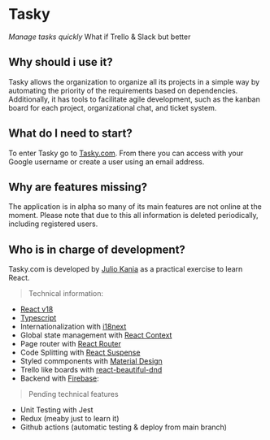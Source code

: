 # Tasky
*Manage tasks quickly*
What if Trello & Slack but better

## Why should i use it?
Tasky allows the organization to organize all its projects in a simple way by automating the priority of the requirements based on dependencies.
Additionally, it has tools to facilitate agile development, such as the kanban board for each project, organizational chat, and ticket system.

## What do I need to start?
To enter Tasky go to [Tasky.com](reactapptesting-4bfbb.web.app). From there you can access with your Google username or create a user using an email address.

## Why are features missing?
The application is in alpha so many of its main features are not online at the moment. Please note that due to this all information is deleted periodically, including registered users.

## Who is in charge of development?
Tasky.com is developed by [Julio Kania](linkedin.com/in/juliokania) as a practical exercise to learn React.

> Technical information:
- [React v18](https://reactjs.org/)
- [Typescript](https://www.typescriptlang.org/) 
- Internationalization with [i18next](https://www.i18next.com/)
- Global state management with [React Context](https://es.reactjs.org/docs/context.html)
- Page router with [React Router](https://v5.reactrouter.com/)
- Code Splitting with [React Suspense](https://17.reactjs.org/docs/concurrent-mode-suspense.html)
- Styled commponents with [Material Design](https://v4.mui.com/)
- Trello like boards with [react-beautiful-dnd](https://github.com/atlassian/react-beautiful-dnd)
- Backend with [Firebase](https://firebase.google.com/):

> Pending technical features
- Unit Testing with Jest
- Redux (meaby just to learn it) 
- Github actions (automatic testing & deploy from main branch)
